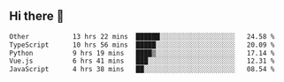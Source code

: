 ## Hi there 👋

<!--START_SECTION:waka-->

```txt
Other           13 hrs 22 mins  ██████░░░░░░░░░░░░░░░░░░░   24.58 %
TypeScript      10 hrs 56 mins  █████░░░░░░░░░░░░░░░░░░░░   20.09 %
Python          9 hrs 19 mins   ████▒░░░░░░░░░░░░░░░░░░░░   17.14 %
Vue.js          6 hrs 41 mins   ███░░░░░░░░░░░░░░░░░░░░░░   12.31 %
JavaScript      4 hrs 38 mins   ██░░░░░░░░░░░░░░░░░░░░░░░   08.54 %
```

<!--END_SECTION:waka-->
